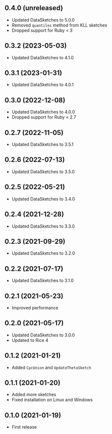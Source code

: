 ## 0.4.0 (unreleased)

- Updated DataSketches to 5.0.0
- Removed `quantiles` method from KLL sketches
- Dropped support for Ruby < 3

## 0.3.2 (2023-05-03)

- Updated DataSketches to 4.1.0

## 0.3.1 (2023-01-31)

- Updated DataSketches to 4.0.1

## 0.3.0 (2022-12-08)

- Updated DataSketches to 4.0.0
- Dropped support for Ruby < 2.7

## 0.2.7 (2022-11-05)

- Updated DataSketches to 3.5.1

## 0.2.6 (2022-07-13)

- Updated DataSketches to 3.5.0

## 0.2.5 (2022-05-21)

- Updated DataSketches to 3.4.0

## 0.2.4 (2021-12-28)

- Updated DataSketches to 3.3.0

## 0.2.3 (2021-09-29)

- Updated DataSketches to 3.2.0

## 0.2.2 (2021-07-17)

- Updated DataSketches to 3.1.0

## 0.2.1 (2021-05-23)

- Improved performance

## 0.2.0 (2021-05-17)

- Updated DataSketches to 3.0.0
- Updated to Rice 4

## 0.1.2 (2021-01-21)

- Added `CpcUnion` and `UpdateThetaSketch`

## 0.1.1 (2021-01-20)

- Added more sketches
- Fixed installation on Linux and Windows

## 0.1.0 (2021-01-19)

- First release
